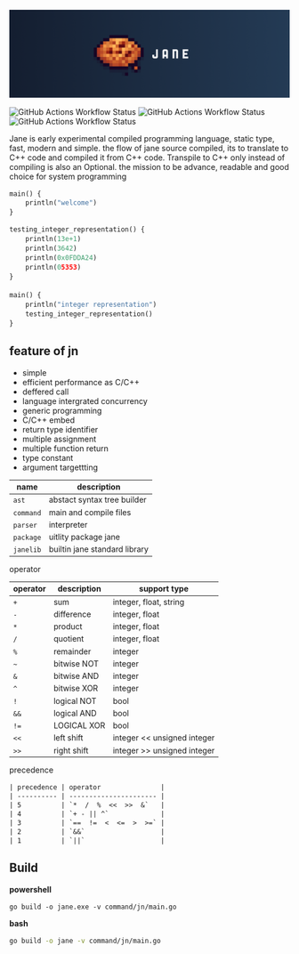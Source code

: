 ![jane](.github/jane.png)


![GitHub Actions Workflow Status](https://img.shields.io/github/actions/workflow/status/DeRuneLabs/jane/workflow_go_linux.yml?style=flat-square&logo=github&label=Build%20Linux)
![GitHub Actions Workflow Status](https://img.shields.io/github/actions/workflow/status/DeRuneLabs/jane/workflow_go_macos.yml?style=flat-square&logo=github&label=Build%20MacOS)
![GitHub Actions Workflow Status](https://img.shields.io/github/actions/workflow/status/DeRuneLabs/jane/workflow_go_windows.yml?style=flat-square&logo=github&label=Build%20Windows)


Jane is early experimental compiled programming language, static type, fast, modern and simple. the
flow of jane source compiled, its to translate to C++ code and compiled it from
C++ code. Transpile to C++ only instead of compiling is also an Optional. the
mission to be advance, readable and good choice for system programming

```py
main() {
    println("welcome")
}
```

```py
testing_integer_representation() {
	println(13e+1)
	println(3642)
	println(0x0FDDA24)
	println(05353)
}

main() {
	println("integer representation")
	testing_integer_representation()
}
```

## feature of jn

- simple
- efficient performance as C/C++
- deffered call
- language intergrated concurrency
- generic programming
- C/C++ embed
- return type identifier
- multiple assignment
- multiple function return
- type constant
- argument targettting

| name      | description                   |
| --------- | ----------------------------- |
| `ast`     | abstact syntax tree builder   |
| `command` | main and compile files        |
| `parser`  | interpreter                   |
| `package` | uitlity package jane          |
| `janelib` | builtin jane standard library |

operator

| operator | description | support type                |
| -------- | ----------- | --------------------------- |
| `+`      | sum         | integer, float, string      |
| `-`      | difference  | integer, float              |
| `*`      | product     | integer, float              |
| `/`      | quotient    | integer, float              |
| `%`      | remainder   | integer                     |
| `~`      | bitwise NOT | integer                     |
| `&`      | bitwise AND | integer                     |
| `^`      | bitwise XOR | integer                     |
| `!`      | logical NOT | bool                        |
| `&&`     | logical AND | bool                        |
| `!=`     | LOGICAL XOR | bool                        |
| `<<`     | left shift  | integer << unsigned integer |
| `>>`     | right shift | integer >> unsigned integer |

precedence

```
| precedence | operator               |
| ---------- | ---------------------- |
| 5          | `*  /  %  <<  >>  &`   |
| 4          | `+ - || ^`             |
| 3          | `==  !=  <  <=  >  >=` |
| 2          | `&&`                   |
| 1          | `||`                   |
```

## Build

**powershell**
```psh
go build -o jane.exe -v command/jn/main.go
```

**bash**
```sh
go build -o jane -v command/jn/main.go
```

